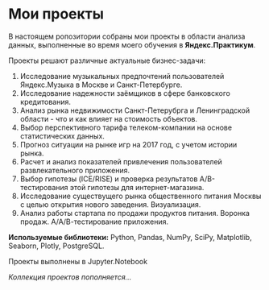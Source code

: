 # Мои проекты

В настоящем ропозитории собраны мои проекты в области анализа данных, выполненные во время моего обучения в **Яндекс.Практикум**.   

Проекты решают различные актуальные бизнес-задачи:
1. Исследование музыкальных предпочтений пользователей Яндекс.Музыка в Москве и Санкт-Петербурге.
2. Исследование надежности заёмщиков в сфере банковского кредитования.
3. Анализ рынка недвижимости Санкт-Петерубрга и Ленинградской области - что и как влияет на стоимость объектов.
4. Выбор перспективного тарифа телеком-компании на основе статистических данных.
5. Прогноз ситуации на рынке игр на 2017 год, с учетом истории рынка.
6. Расчет и анализ показателей привлечения пользователей развлекательного приложения.
7. Выбор гипотезы (ICE/RISE) и проверка результатов А/В-тестирования этой гипотезы для интернет-магазина.
8. Исследование существущего рынка общественного питания Москвы с целью открытия нового заведения. Визуализация.
9. Анализ работы стартапа по продажи продуктов питания. Воронка продаж. А/А/В-тестирование приложения.

**Используемые библиотеки:** Python, Pandas, NumPy, SciPy, Matplotlib, Seaborn, Plotly, PostgreSQL.

Проекты выполнены в Jupyter.Notebook

*Коллекция проектов пополняется...*

